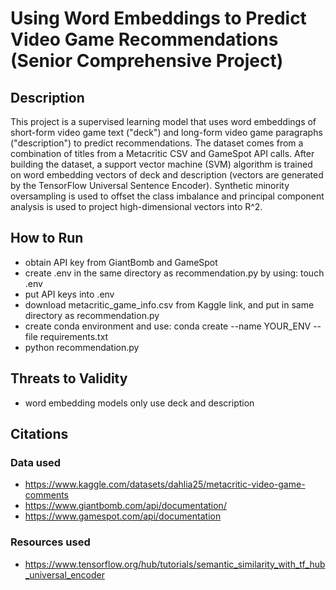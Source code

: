 # Using Word Embeddings to Predict Video Game Recommendations (Senior Comprehensive Project)

## Description
This project is a supervised learning model that uses word embeddings of short-form video game text ("deck") and long-form video game paragraphs ("description") to predict recommendations. The dataset comes from a combination of titles from a Metacritic CSV and GameSpot API calls. After building the dataset, a support vector machine (SVM) algorithm is trained on word embedding vectors of deck and description (vectors are generated by the TensorFlow Universal Sentence Encoder). Synthetic minority oversampling is used to offset the class imbalance and principal component analysis is used to project high-dimensional vectors into R^2.  

## How to Run
* obtain API key from GiantBomb and GameSpot
* create .env in the same directory as recommendation.py by using: touch .env
* put API keys into .env
* download metacritic\_game\_info.csv from Kaggle link, and put in same directory as recommendation.py
* create conda environment and use: conda create --name YOUR_ENV --file requirements.txt
* python recommendation.py

## Threats to Validity
* word embedding models only use deck and description

## Citations

### Data used
* https://www.kaggle.com/datasets/dahlia25/metacritic-video-game-comments
* https://www.giantbomb.com/api/documentation/
* https://www.gamespot.com/api/documentation

### Resources used
* https://www.tensorflow.org/hub/tutorials/semantic_similarity_with_tf_hub_universal_encoder 
